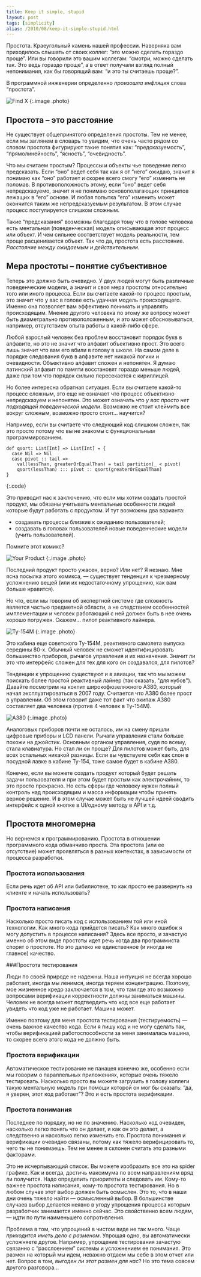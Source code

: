 ```yaml
---
title: Keep it simple, stupid
layout: post
tags: [simplicity]
alias: /2010/08/keep-it-simple-stupid.html
---
```

Простота. Краеугольный камень нашей профессии. Наверняка вам приходилось слышать от своих коллег: “это можно сделать гораздо проще”. Или вы говорили это вашим коллегам: “смотри, можно сделать так. Это ведь гораздо проще”, а в ответ получали взгляд полный непонимания, как бы говорящий вам: “и это ты считаешь проще?”.

В программной инженерии определенно _произошла инфляция_ слова “простота”. 

![Find X](/images/keep-it-simple-stupid/find-x.gif)
{:.image .photo}

## Простота – это расстояние

Не существует общепринятого определения простоты. Тем не менее, если мы заглянем в словарь то увидим, что очень часто рядом со словом простота фигурируют такие понятия как: “предсказуемость”, “прямолинейность”, “ясность”, “очевидность”.

Что мы считаем простым? Процессы и объекты чье поведение легко предсказать. Если “оно” ведет себя так как я от “него” ожидаю, значит я понимаю как “оно” работает и скорее всего смогу “его” изменить не поломав. В противоположность этому, если “оно” ведет себя непредсказуемо, значит я не понимаю основополагающих принципов лежащих в “его” основе. И любая попытка “его” изменить может окончится таким же непредсказуемым результатом. В этом случае процесс постулируется слишком сложным.

Такие “предсказания” возможны благодаря тому что в голове человека есть ментальная (поведенческая) модель описывающая этот процесс или объект. И чем сильнее соответствует модель реальности, тем проще расценивается объект. Так что да, простота есть расстояние. _Расстояние между ожидаемым и действительным_.

## Мера простоты – понятие субъективное

Теперь это должно быть очевидно. У двух людей могут быть различные поведенческие модели, а значит и своя мера простоты относительно того или иного процесса. Если вы считаете какой-то процесс простым, это значит что у вас в голове есть удачная модель происходящего. Именно она позволяет вам эффективно понимать и управлять происходящим. Мнение другого человека по этому же вопросу может быть диаметрально противоположенным, и это может обосновываться, например, отсутствием опыта работы в какой-либо сфере.

Любой взрослый человек без проблем восстановит порядок букв в алфавите, но это не значит что алфавит объективно прост. Это всего лишь значит что вам его вбили в голову в школе. На самом деле в порядке следования букв в алфавите нет никакой логики и очевидности. Объективно алфавит сложен и непонятен. Я думаю латинский алфавит по памяти восстановят гораздо меньше людей, даже при том что порядок сильно пересекается с кириллицей.

Но более интересна обратная ситуация. Если вы считаете какой-то процесс сложным, это еще не означает что процесс объективно непредсказуем и непонятен. Это может означать что _у вас просто нет подходящей поведенческой модели_. Возможно не стоит клеймить все вокруг сложным, возможно просто стоит... научится?

Например, если вы считаете что следующий код слишком сложен, так это просто потому что вы не знакомы с функциональным программированием.

	def qsort: List[Int] => List[Int] = {
	  case Nil => Nil
	  case pivot :: tail =>
	    val(lessThan, greaterOrEqualThan) = tail partition(_ < pivot)
	    qsort(lessThan) ::: pivot :: qsort(greaterOrEqualThan)
	}
{:.code}

Это приводит нас к заключению, что если мы хотим создать простой продукт, мы обязаны учитывать ментальные особенности людей которые будут работать с продуктом. И тут возможны два варианта:

* создавать процессы близкие к ожиданию пользователей;
* создавать в головах пользователей новые поведенческие модели (учить пользователей).

​​​​​​​​​​​​​​​​​​​​​​​​​​​​​​​​​​Помните этот комикс? ​​​​​​​​​​​​​​​​​​​​​​​​​​​​​​​​​​​​​​​​​​​​​​​​​​​​​​​​​​​​​​​​​​​​​​​​​​​​​​​​​​​​​​​​​​​​​​​​​​​​​​​​​​​​​​​​​​​​​​​​​​​​​​​​​​​​​​​​​​​​​​​​​​​​​​​​​​​​​​​​​​​​​​​​​​​​​​​​​​​​​​​​​​​​​​​​​​​​​​​​​​​​​​​​​​​​​​​​​​​​​​​​​​​​​​​​​​​​​​​​​​​​​​​​​​​​​​​​​​​​​​​​​​​​​​​​​​​​​​​​​​​​​​​​​​​​​​​​​​​​​​​​​​​​​​​​​​​​​​​​​​​​​​​​​​​​​​​​​​​​​​​​​​​​​​​​​​​​​​​​​​​​​​​​​​​​​​​​​​​​​​​​​​​​​​​​​​​​​​​​​​​​​​​​​​​​​​​​​​​​​​​​​​​​​​​​​​​​​​​​​​​​​​​​​​​​​​​​​​​​​​​​​​​​​​​​​​​​​​​​​​​​​​​​​​​​​​​​​​​​​​​​​​​​​​​​​​​​​​​​​​​​​​​​​​​​​​​​​​​​​​​​​​​​​​​​​​​​​​​​​​​​​​​​​​​​​​​​​​​​​​​​​​​​​​​​​​​​​​​​​​​​​​​​​​​​​​​​​​​​​​​​​​​​​​​​​​​​​​​​​​​​​​​​​​​​​​​​​​​​​​​​​​​​​​​​​​​​​​​​​​​​​​​​​​​​​​​​​​​​​​​​​​​​​​​​​​​​​​​​​​​​​​​​​​​​​​​​​​​​​​​​​​​​​​​​​​​​​​​​

![Your Product](/images/keep-it-simple-stupid/product.jpg)
{:.image .photo}

Последний продукт просто ужасен, верно? Или нет? Я незнаю. Мне ясна посылка этого комикса, — существует тенденция к чрезмерному усложнению вещей (или их недостаточному упрощению, как вам больше нравится).

Но что, если мы говорим об экспертной системе где сложность является частью предметной области, а не следствием особенностей имплементации и человек работающий с ней должен быть в нее очень хорошо погружен. Скажем... пилот реактивного лайнера.

![Ту-154М](/images/keep-it-simple-stupid/tu154.jpg)
{:.image .photo}

Это кабина еще советского Ту-154М, реактивного самолета выпуска середины 80-х. Обычный человек не сможет идентифицировать большинство приборов, рычагов управления и их назначения. Значит ли это что интерфейс сложен для тех для кого он создавался, для пилотов?

Тенденции к упрощению существуют и в авиации, так что мы можем поискать более простой реактивный лайнер (так сказать, "для нубов"). Давайте посмотрим на кокпит широкофюзеляжного A380, который начал эксплуатироваться в 2007 году. Считается что A380 более прост в управлении. Об этом говорит даже тот факт что экипаж A380 составляет два человека (против 4 человек в Ту-154М).

![A380](/images/keep-it-simple-stupid/a380.jpg)
{:.image .photo}

Аналоговых приборов почти не осталось, им на смену пришли цифровые приборы и LCD панели. Рычаги управления стали больше похожи на джойстик. Основным органом управления, судя по всему, стала клавиатура. Но стал ли он проще? Для пилотов может быть, для всех остальных никакой разницы. Если вы чувствуете себя как слон в посудной лавке в кабине Ту-154, тоже самое будет в кабине A380.

Конечно, если вы можете создать продукт который будет решать задачи пользователя и при этом будет простым как электрочайник, то это просто прекрасно. Но есть сферы где человеку нужен полный контроль над происходящим и масса информации чтобы принять верное решение. И в этом случае может быть не лучшей идеей сводить интерфейс к одной кнопке в UI/одному методу в API и т.д.

## Простота многомерна

Но вернемся к программированию. Простота в отношении программного кода обманчиво проста. Эта простота (или ее отсутствие) может проявляться в разных контекстах, в зависимости от процесса разработки.

### Простота использования

Если речь идет об API или бибилиотеке, то как просто ее развернуть на клиенте и начать использовать?

### Простота написания

Насколько просто писать код с использованием той или иной технологии. Как много кода прийдется писать? Как много ошибок я могу допустить в процессе написания? Здесь все просто, и зачастую именно об этом виде простоты идет речь когда два программиста спорят о простоте. Но это далеко не единственное (и иногда не главное) качество.

###Простота тестирования

Люди по своей природе не надежны. Наша интуиция не всегда хорошо работает, иногда мы ленимся, иногда теряем концентрацию. Поэтому, мое жизненное кредо заключается в том, что там где это возможно вопросами верификации корректности должны заниматься машины. Человек не всегда может подтвердить что код все еще работает увидеть что код уже не работает. Машина может.

Именно поэтому для меня простота тестирования (тестируемость) — очень важное качество кода. Если я пишу код и не могу сделать так, чтобы верификацией работоспособности за меня занималась машина, то скорее всего этого кода не должно быть.

### Простота верификации

Автоматическое тестирование не панацея конечно же, особенно если мы говорим о параллельных приложениях, которые очень тяжело тестировать. Насколько просто вы можете загрузить в голову коллеги такую ментальную модель при помощи которой он мог бы сказать: “да, я уверен, этот код работает”? Это и есть простота верификации.

### Простота понимания

Последнее по порядку, но не по значению. Насколько код очевиден, насколько легко понять что он делает, и как он это делает, а следственно и насколько легко изменить его. Простота понимания и верификации очевидно связаны, потому как тяжело верифицировать то, чего ты не понимаешь. Тем не менее я склонен считать это разными факторами.

Это не исчерпывающий список. Вы можете изобразить все это на spider графике. Как и всегда, достичь максимума по всем направлениям вряд ли получится. Надо определить приоритеты и следовать им. Кому-то важнее простота написания, кому-то простота тестирования. Но в любом случае этот выбор должен быть осмыслен. Это то, что в наши дни очень тяжело найти — осмысленный выбор. В большинстве случаев выбор делается неявно в угоду упрощения процесса которым разработчик занимается именно сейчас. Это свойственно всем людям, — идти по пути наименьшего сопротивления.

Проблема в том, что упрощений в чистом виде не так много. Чаще _приходится иметь дело с разменом_. Упрощая одно, вы автоматически усложняете другое. Например, упрощение тестирования зачастую связанно с “расслоением” системы и усложнением ее понимания. Это размен на который мы идем, неважно отдаем мы себе в этом отчет или нет. Вопрос в том, _выгоден ли этот размен для нас_? Но это тема совсем другого разговора...